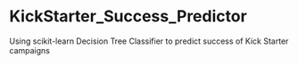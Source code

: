 # KickStarter_Success_Predictor
Using scikit-learn Decision Tree Classifier to predict success of Kick Starter campaigns
